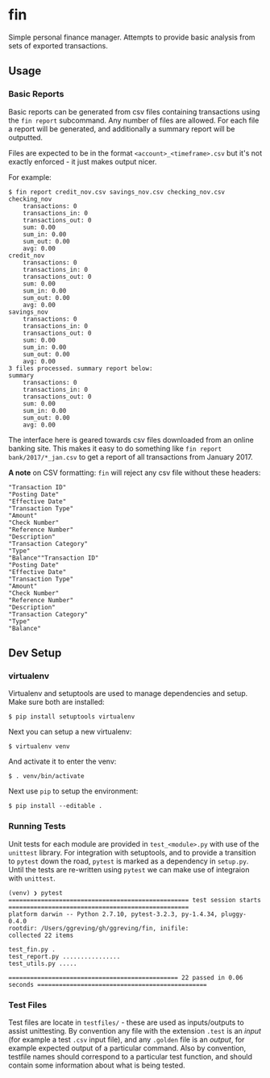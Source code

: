 # fin

Simple personal finance manager. Attempts to provide basic analysis from sets of
exported transactions.

## Usage

### Basic Reports

Basic reports can be generated from csv files containing transactions using the
`fin report` subcommand. Any number of files are allowed. For each file a report
will be generated, and additionally a summary report will be outputted.

Files are expected to be in the format `<account>_<timeframe>.csv` but it's not
exactly enforced - it just makes output nicer.

For example:

```
$ fin report credit_nov.csv savings_nov.csv checking_nov.csv
checking_nov
    transactions: 0
    transactions_in: 0
    transactions_out: 0
    sum: 0.00
    sum_in: 0.00
    sum_out: 0.00
    avg: 0.00
credit_nov
    transactions: 0
    transactions_in: 0
    transactions_out: 0
    sum: 0.00
    sum_in: 0.00
    sum_out: 0.00
    avg: 0.00
savings_nov
    transactions: 0
    transactions_in: 0
    transactions_out: 0
    sum: 0.00
    sum_in: 0.00
    sum_out: 0.00
    avg: 0.00
3 files processed. summary report below:
summary
    transactions: 0
    transactions_in: 0
    transactions_out: 0
    sum: 0.00
    sum_in: 0.00
    sum_out: 0.00
    avg: 0.00
```

The interface here is geared towards csv files downloaded from an online banking
site. This makes it easy to do something like `fin report bank/2017/*_jan.csv`
to get a report of all transactions from January 2017.

**A note** on CSV formatting: `fin` will reject any csv file without these headers:
```
"Transaction ID"
"Posting Date"
"Effective Date"
"Transaction Type"
"Amount"
"Check Number"
"Reference Number"
"Description"
"Transaction Category"
"Type"
"Balance""Transaction ID"
"Posting Date"
"Effective Date"
"Transaction Type"
"Amount"
"Check Number"
"Reference Number"
"Description"
"Transaction Category"
"Type"
"Balance"
```

## Dev Setup


### virtualenv

Virtualenv and setuptools are used to manage dependencies and setup. Make sure
both are installed:

```
$ pip install setuptools virtualenv
```

Next you can setup a new virtualenv:

```
$ virtualenv venv
```

And activate it to enter the venv:

```
$ . venv/bin/activate
```

Next use `pip` to setup the environment:

```
$ pip install --editable .
```

### Running Tests

Unit tests for each module are provided in `test_<module>.py` with use of the
`unittest` library. For integration with setuptools, and to provide a transition
to `pytest` down the road, `pytest` is marked as a dependency in `setup.py`.
Until the tests are re-written using `pytest` we can make use of integraion with
`unittest`.

```
(venv) ❯ pytest
================================================== test session starts ==================================================
platform darwin -- Python 2.7.10, pytest-3.2.3, py-1.4.34, pluggy-0.4.0
rootdir: /Users/ggreving/gh/ggreving/fin, inifile:
collected 22 items

test_fin.py .
test_report.py ................
test_utils.py .....

=============================================== 22 passed in 0.06 seconds ===============================================

```

### Test Files

Test files are locate in `testfiles/` - these are used as inputs/outputs to
assist unittesting. By convention any file with the extension `.test` is an
*input* (for example a test `.csv` input file), and any `.golden` file is an
*output*, for example expected output of a particular command. Also by
convention, testfile names should correspond to a particular test function, and
should contain some information about what is being tested.
